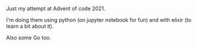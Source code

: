 Just my attempt at Advent of code 2021.

I'm doing them using python (on jupyter notebook for fun) and with elixir (to learn a bit about it).

Also some Go too.